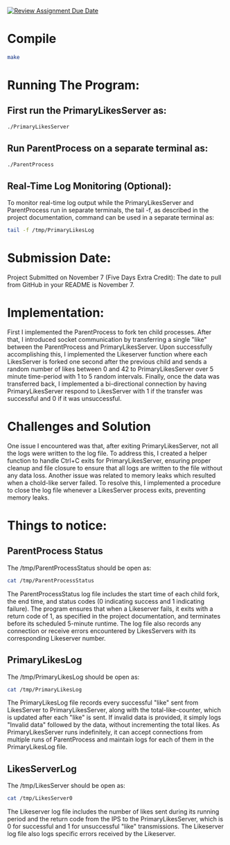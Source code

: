 [![Review Assignment Due Date](https://classroom.github.com/assets/deadline-readme-button-24ddc0f5d75046c5622901739e7c5dd533143b0c8e959d652212380cedb1ea36.svg)](https://classroom.github.com/a/_fBs5sT8)

# Compile

```bash
make
```

# Running The Program:

## First run the PrimaryLikesServer as:

```bash
./PrimaryLikesServer
```

## Run ParentProcess on a separate terminal as:

```bash
./ParentProcess
```

## Real-Time Log Monitoring (Optional):

To monitor real-time log output while the PrimaryLikesServer and ParentProcess run in separate terminals, the tail -f, as described in the project documentation, command can be used in a separate terminal as:

```bash
tail -f /tmp/PrimaryLikesLog
``` 

# Submission Date:

Project Submitted on November 7 (Five Days Extra Credit): The date to pull from GitHub in your README is November 7.


# Implementation:

First I implemented the ParentProcess to fork ten child processes. After that, I introduced socket communication by transferring a single "like" between the ParentProcess and PrimaryLikesServer. Upon successfully accomplishing this, I implemented the Likeserver function where each LikesServer is forked one second after the previous child and sends a random number of likes between 0 and 42 to PrimaryLikesServer over 5 minute time-period with 1 to 5 random intervals. Finally, once the data was transferred back, I implemented a bi-directional connection by having PrimaryLikesServer respond to LikesServer with 1 if the transfer was successful and 0 if it was unsuccessful.

# Challenges and Solution

One issue I encountered was that, after exiting PrimaryLikesServer, not all the logs were written to the log file. To address this, I created a helper function to handle Ctrl+C exits for PrimaryLikesServer, ensuring proper cleanup and file closure to ensure that all logs are written to the file without any data loss. Another issue was related to memory leaks which resulted when a chold-like server failed. To resolve this, I implemented a procedure to close the log file whenever a LikesServer process exits, preventing memory leaks.

# Things to notice:

## ParentProcess Status

The /tmp/ParentProcessStatus should be open as:
```bash
cat /tmp/ParentProcessStatus
```
The ParentProcessStatus log file includes the start time of each child fork, the end time, and status codes (0 indicating success and 1 indicating failure). The program ensures that when a Likeserver fails, it exits with a return code of 1, as specified in the project documentation, and terminates before its scheduled 5-minute runtime. The log file also records any connection or receive errors encountered by LikesServers with its corresponding Likeserver number.

## PrimaryLikesLog

The /tmp/PrimaryLikesLog should be open as:
```bash
cat /tmp/PrimaryLikesLog
```
The PrimaryLikesLog file records every successful "like" sent from LikesServer to PrimaryLikesServer, along with the total-like-counter, which is updated after each "like" is sent. If invalid data is provided, it simply logs "Invalid data" followed by the data, without incrementing the total likes. As PrimaryLikesServer runs indefinitely, it can accept connections from multiple runs of ParentProcess and maintain logs for each of them in the PrimaryLikesLog file.

## LikesServerLog

The /tmp/LikesServer should be open as:
```bash
cat /tmp/LikesServer0
```
The Likeserver log file includes the number of likes sent during its running period and the return code from the IPS to the PrimaryLikesServer, which is 0 for successful and 1 for unsuccessful "like" transmissions. The Likeserver log file also logs specific errors received by the Likeserver.
